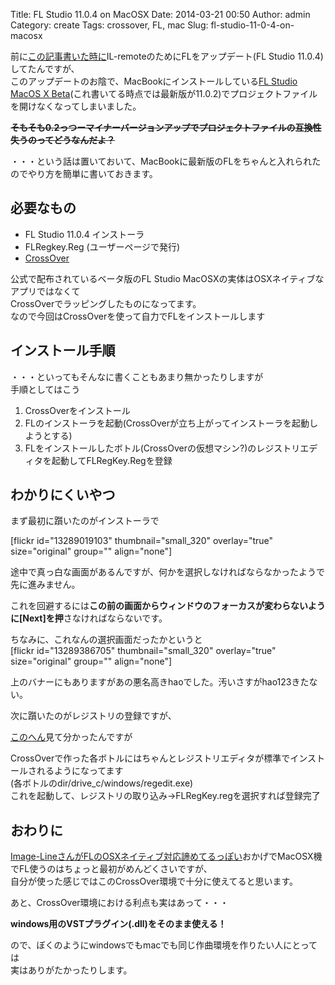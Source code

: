Title: FL Studio 11.0.4 on MacOSX
Date: 2014-03-21 00:50
Author: admin
Category: create
Tags: crossover, FL, mac
Slug: fl-studio-11-0-4-on-macosx

前に[この記事書いた時に](http://blog.ca54makske.com/blog/2014/01/09/il-remote%E4%BD%BF%E3%81%A3%E3%81%A6%E3%81%BF%E3%81%9F/)IL-remoteのためにFLをアップデート(FL
Studio 11.0.4)してたんですが、  
このアップデートのお陰で、MacBookにインストールしている[FL Studio MacOS
X
Beta](http://www.image-line.com/documents/news.php?entry_id=1378290309)(これ書いてる時点では最新版が11.0.2)でプロジェクトファイルを開けなくなってしまいました。

~~**そもそも0.2っつーマイナーバージョンアップでプロジェクトファイルの互換性失うのってどうなんだよ？**~~  

・・・という話は置いておいて、MacBookに最新版のFLをちゃんと入れられたのでやり方を簡単に書いておきます。

必要なもの
----------

-   FL Studio 11.0.4 インストーラ
-   FLRegkey.Reg (ユーザーページで発行)
-   [CrossOver](http://www.codeweavers.com/products/)

公式で配布されているベータ版のFL Studio
MacOSXの実体はOSXネイティブなアプリではなくて  
CrossOverでラッピングしたものになってます。  
なので今回はCrossOverを使って自力でFLをインストールします

インストール手順
----------------

・・・といってもそんなに書くこともあまり無かったりしますが  
手順としてはこう

1.  CrossOverをインストール
2.  FLのインストーラを起動(CrossOverが立ち上がってインストーラを起動しようとする)
3.  FLをインストールしたボトル(CrossOverの仮想マシン?)のレジストリエディタを起動してFLRegKey.Regを登録

わかりにくいやつ
----------------

まず最初に躓いたのがインストーラで

[flickr id="13289019103" thumbnail="small\_320" overlay="true"
size="original" group="" align="none"]

途中で真っ白な画面があるんですが、何かを選択しなければならなかったようで先に進みません。  

これを回避するには**この前の画面からウィンドウのフォーカスが変わらないように[Next]を押**さなければならないです。

ちなみに、これなんの選択画面だったかというと  
[flickr id="13289386705" thumbnail="small\_320" overlay="true"
size="original" group="" align="none"]  

上のバナーにもありますがあの悪名高きhaoでした。汚いさすがhao123きたない。

次に躓いたのがレジストリの登録ですが、  

[このへん](http://d.hatena.ne.jp/Kei_9/20060921/1158803907)見て分かったんですが  

CrossOverで作った各ボトルにはちゃんとレジストリエディタが標準でインストールされるようになってます  
(各ボトルのdir/drive\_c/windows/regedit.exe)  
これを起動して、レジストリの取り込み→FLRegKey.regを選択すれば登録完了

おわりに
--------

[Image-LineさんがFLのOSXネイティブ対応諦めてるっぽい](http://support.image-line.com/knowledgebase/base.php?id=55&ans=114)おかげでMacOSX機でFL使うのはちょっと最初がめんどくさいですが、  
自分が使った感じではこのCrossOver環境で十分に使えてると思います。

あと、CrossOver環境における利点も実はあって・・・

**windows用のVSTプラグイン(.dll)をそのまま使える！**

ので、ぼくのようにwindowsでもmacでも同じ作曲環境を作りたい人にとっては  
実はありがたかったりします。
